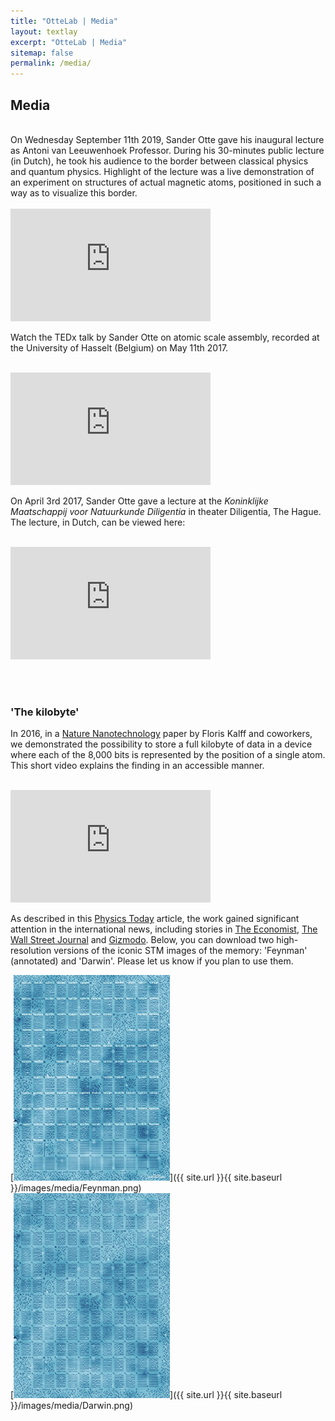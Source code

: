 ```yaml
---
title: "OtteLab | Media"
layout: textlay
excerpt: "OtteLab | Media"
sitemap: false
permalink: /media/
---
```


## Media

<br />
On Wednesday September 11th 2019, Sander Otte gave his inaugural lecture as Antoni van Leeuwenhoek Professor. During his 30-minutes public lecture (in Dutch), he took his audience to the border between classical physics and quantum physics. Highlight of the lecture was a live demonstration of an experiment on structures of actual magnetic atoms, positioned in such a way as to visualize this border.<br /><br />

<iframe title="Tussen quantum en klassiek" width="320" height="180" frameborder="0" scrolling="auto" marginheight="0" marginwidth="0" src="https://collegerama.tudelft.nl/Mediasite/Play/23d66e4087914369aa132d33cb0e02911d?player=a240f3f7957e4bba9d7e6cc600fef1ab44&playfrom=0&covertitle=false" allowfullscreen msallowfullscreen allow="fullscreen"></iframe>

<br />

Watch the TEDx talk by Sander Otte on atomic scale assembly, recorded at the University of Hasselt (Belgium) on May 11th 2017.<br /><br />

<iframe width="320" height="180"  src="https://www.youtube.com/embed/GJsX8h8cG1s" title="YouTube video player" frameborder="0" allow="accelerometer; autoplay; clipboard-write; encrypted-media; gyroscope; picture-in-picture" allowfullscreen></iframe>

<br />

On April 3rd 2017, Sander Otte gave a lecture at the _Koninklijke Maatschappij voor Natuurkunde Diligentia_ in theater Diligentia, The Hague. The lecture, in Dutch, can be viewed here:<br /><br />

<iframe title="Atomaire assemblage" width="320" height="180" src="https://www.youtube.com/embed/vOZ5EJ6wcFc" title="2017-04-03 Prof.dr. A.F. (Sander) Otte - Atomaire assemblage" frameborder="0" allow="accelerometer; autoplay; clipboard-write; encrypted-media; gyroscope; picture-in-picture" allowfullscreen></iframe>


<br /><br />




### 'The kilobyte'

In 2016, in a [Nature Nanotechnology](http://dx.doi.org/10.1038/nnano.2016.131) paper by Floris Kalff and coworkers, we demonstrated the possibility to store a full kilobyte of data in a device where each of the 8,000 bits is represented by the position of a single atom. This short video explains the finding in an accessible manner.<br /><br />

<iframe width="320" height="180" src="https://www.youtube.com/embed/ZcU-sZJkh_U" title="YouTube video player" frameborder="0" allow="accelerometer; autoplay; clipboard-write; encrypted-media; gyroscope; picture-in-picture" allowfullscreen></iframe><br />

As described in this [Physics Today](http://dx.doi.org/10.1063/PT.5.8182) article, the work gained significant attention in the international news, including stories in [The Economist](https://www.economist.com/science-and-technology/2016/07/23/atoms-and-the-voids), [The Wall Street Journal](https://www.wsj.com/articles/tiny-hard-drive-uses-single-atoms-to-store-data-1468854001) and [Gizmodo](https://gizmodo.com/record-setting-hard-drive-writes-information-one-atom-a-1783740015). Below, you can download two high-resolution versions of the iconic STM images of the memory: 'Feynman' (annotated) and 'Darwin'. Please let us know if you plan to use them.

<div id="feynman" class="col-sm-4">
[<img src='/images/media/Feynman_small.jpg' class='img-responsive' style='max-width: 250px'/>]({{ site.url }}{{ site.baseurl }}/images/media/Feynman.png)
</div>

<div id="darwin" class="col-sm-4">
[<img src='/images/media/Darwin_small.jpg' class='img-responsive' style='max-width: 250px'/>]({{ site.url }}{{ site.baseurl }}/images/media/Darwin.png)
</div>

 